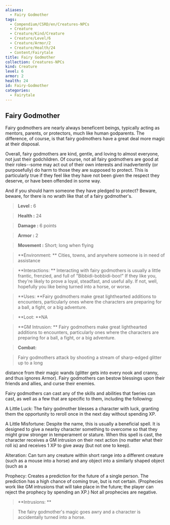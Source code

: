 ```yaml
---
aliases:
  - Fairy Godmother
tags:
  - Compendium/CSRD/en/Creatures-NPCs
  - Creature
  - Creature/Kind/Creature
  - Creature/Level/6
  - Creature/Armor/2
  - Creature/Health/24
  - Content/Fairytale
title: Fairy Godmother
collection: Creatures-NPCs
kind: Creature
level: 6
armor: 2
health: 24
id: Fairy-Godmother
categories:
  - Fairytale
---
```

## Fairy Godmother    
Fairy godmothers are nearly always beneficent beings, typically acting as mentors, parents, or protectors, much like human godparents. The difference, of course, is that fairy godmothers have a great deal more magic at their disposal.  
Overall, fairy godmothers are kind, gentle, and loving to almost everyone, not just their godchildren. Of course, not all fairy godmothers are good at their roles--some may act out of their own interests and inadvertently (or purposefully) do harm to those they are supposed to protect. This is particularly true if they feel like they have not been given the respect they deserve, or have been offended in some way.  
And if you should harm someone they have pledged to protect? Beware, beware, for there is no wrath like that of a fairy godmother's.    
  
    
> **Level :** 6    
> **Health :** 24    
> **Damage :** 6 points    
> **Armor :** 2    
> **Movement :** Short; long when flying    
> **Environment: ** Cities, towns, and anywhere someone is in need of assistance    
> **Interactions: ** Interacting with fairy godmothers is usually a little frantic, frenzied, and full of "Bibbidi-bobbidi-boo!" If they like you, they're likely to prove a loyal, steadfast, and useful ally. If not, well, hopefully you like being turned into a horse, or worse.    
> **Uses: **Fairy godmothers make great lighthearted additions to encounters, particularly ones where the characters are preparing for a ball, a fight, or a big adventure.    
> **Loot: **NA    
> **GM Intrusion: ** Fairy godmothers make great lighthearted additions to encounters, particularly ones where the characters are preparing for a ball, a fight, or a big adventure.    
  
> **Combat:**   
> Fairy godmothers attack by shooting a stream of sharp-edged glitter up to a long  
distance from their magic wands (glitter gets into every nook and cranny, and thus ignores Armor). Fairy godmothers can bestow blessings upon their friends and allies, and curse their enemies.  
Fairy godmothers can cast any of the skills and abilities that faeries can cast, as well as a few that are specific to them, including the following:  
A Little Luck: The fairy godmother blesses a character with luck, granting them the opportunity to reroll once in the next day without spending XP.  
A Little Misfortune: Despite the name, this is usually a beneficial spell. It is designed to give a nearby character something to overcome so that they might grow stronger in temperament or stature. When this spell is cast, the character receives a GM intrusion on their next action (no matter what their roll is) and receives 1 XP to give away (but not one to keep).  
Alteration: Can turn any creature within short range into a different creature (such as a mouse into a horse) and any object into a similarly shaped object (such as a 	  
Prophecy: Creates a prediction for the future of a single person. The prediction has a high chance of coming true, but is not certain. (Prophecies work like GM intrusions that will take place in the future; the player can reject the prophecy by spending an XP.) Not all prophecies are negative.    
    
  
> **Intrusions: **   
> The fairy godmother's magic goes awry and a character is accidentally turned into a horse.    
